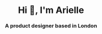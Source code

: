 <h1 align="center">Hi 👋, I'm Arielle</h1>
<h3 align="center">A product designer based in London</h3> 
